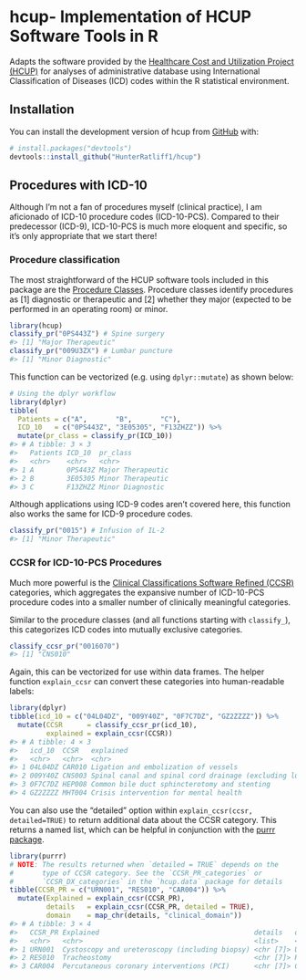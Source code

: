 
<!-- README.md is generated from README.Rmd. Please edit that file -->

# hcup- Implementation of HCUP Software Tools in R

<!-- badges: start -->

<!-- badges: end -->

Adapts the software provided by the [Healthcare Cost and Utilization
Project (HCUP)](https://www.hcup-us.ahrq.gov/tools_software.jsp) for
analyses of administrative database using International Classification
of Diseases (ICD) codes within the R statistical environment.

## Installation

You can install the development version of hcup from
[GitHub](https://github.com/) with:

``` r
# install.packages("devtools")
devtools::install_github("HunterRatliff1/hcup")
```

## Procedures with ICD-10

Although I’m not a fan of procedures myself (clinical practice), I am
aficionado of ICD-10 procedure codes (ICD-10-PCS). Compared to their
predecessor (ICD-9), ICD-10-PCS is much more eloquent and specific, so
it’s only appropriate that we start there\!

### Procedure classification

The most straightforward of the HCUP software tools included in this
package are the [Procedure
Classes](https://www.hcup-us.ahrq.gov/toolssoftware/procedureicd10/procedure_icd10.jsp).
Procedure classes identify procedures as \[1\] diagnostic or therapeutic
and \[2\] whether they major (expected to be performed in an operating
room) or minor.

``` r
library(hcup)
classify_pr("0PS443Z") # Spine surgery
#> [1] "Major Therapeutic"
classify_pr("009U3ZX") # Lumbar puncture
#> [1] "Minor Diagnostic"
```

This function can be vectorized (e.g. using `dplyr::mutate`) as shown
below:

``` r
# Using the dplyr workflow
library(dplyr)
tibble(
  Patients = c("A",       "B",       "C"),
  ICD_10   = c("0PS443Z", "3E05305", "F13ZHZZ")) %>%
  mutate(pr_class = classify_pr(ICD_10))
#> # A tibble: 3 × 3
#>   Patients ICD_10  pr_class         
#>   <chr>    <chr>   <chr>            
#> 1 A        0PS443Z Major Therapeutic
#> 2 B        3E05305 Minor Therapeutic
#> 3 C        F13ZHZZ Minor Diagnostic
```

Although applications using ICD-9 codes aren’t covered here, this
function also works the same for ICD-9 procedure codes.

``` r
classify_pr("0015") # Infusion of IL-2
#> [1] "Minor Therapeutic"
```

### CCSR for ICD-10-PCS Procedures

Much more powerful is the [Clinical Classifications Software Refined
(CCSR)](https://www.hcup-us.ahrq.gov/toolssoftware/ccsr/prccsr.jsp)
categories, which aggregates the expansive number of ICD-10-PCS
procedure codes into a smaller number of clinically meaningful
categories.

Similar to the procedure classes (and all functions starting with
`classify_`), this categorizes ICD codes into mutually exclusive
categories.

``` r
classify_ccsr_pr("0016070")
#> [1] "CNS010"
```

Again, this can be vectorized for use within data frames. The helper
function `explain_ccsr` can convert these categories into human-readable
labels:

``` r
library(dplyr)
tibble(icd_10 = c("04L04DZ", "009Y40Z", "0F7C7DZ", "GZ2ZZZZ")) %>%
  mutate(CCSR      = classify_ccsr_pr(icd_10),
         explained = explain_ccsr(CCSR))
#> # A tibble: 4 × 3
#>   icd_10  CCSR   explained                                                      
#>   <chr>   <chr>  <chr>                                                          
#> 1 04L04DZ CAR010 Ligation and embolization of vessels                           
#> 2 009Y40Z CNS003 Spinal canal and spinal cord drainage (excluding lumbar punctu…
#> 3 0F7C7DZ HEP008 Common bile duct sphincterotomy and stenting                   
#> 4 GZ2ZZZZ MHT004 Crisis intervention for mental health
```

You can also use the “detailed” option within `explain_ccsr(ccsr,
detailed=TRUE)` to return additional data about the CCSR category. This
returns a named list, which can be helpful in conjunction with the
[purrr package](https://purrr.tidyverse.org/).

``` r
library(purrr)
# NOTE: The results returned when `detailed = TRUE` depends on the
#       type of CCSR category. See the `CCSR_PR_categories` or 
#       `CCSR_DX_categories` in the `hcup.data` package for details
tibble(CCSR_PR = c("URN001", "RES010", "CAR004")) %>%
  mutate(Explained = explain_ccsr(CCSR_PR),
         details   = explain_ccsr(CCSR_PR, detailed = TRUE),
         domain    = map_chr(details, "clinical_domain"))
#> # A tibble: 3 × 4
#>   CCSR_PR Explained                                      details   domain       
#>   <chr>   <chr>                                          <list>    <chr>        
#> 1 URN001  Cystoscopy and ureteroscopy (including biopsy) <chr [7]> Urinary Syst…
#> 2 RES010  Tracheostomy                                   <chr [7]> Respiratory …
#> 3 CAR004  Percutaneous coronary interventions (PCI)      <chr [7]> Cardiovascul…
```
